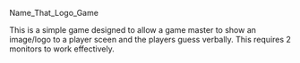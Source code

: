 Name_That_Logo_Game

This is a simple game designed to allow a game master to show an image/logo to a player sceen and the players guess verbally.
This requires 2 monitors to work effectively.
